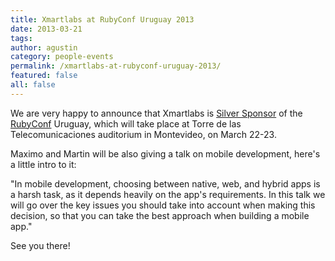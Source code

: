 ```yaml
---
title: Xmartlabs at RubyConf Uruguay 2013
date: 2013-03-21
tags:
author: agustin
category: people-events
permalink: /xmartlabs-at-rubyconf-uruguay-2013/
featured: false
all: false
---
```


<p>
  We are very happy to announce that Xmartlabs is <a href="http://rubyconfuruguay.org/#sponsors" target="_blank">Silver Sponsor</a> of the <a href="http://rubyconfuruguay.org/" target="_blank">RubyConf</a> Uruguay, which will take place at Torre de las
  Telecomunicaciones auditorium in Montevideo, on March 22-23.
</p>
<p>
Maximo and Martin will be also giving a talk on mobile development, here's a little intro to it:
</p>
<p>
"In mobile development, choosing between native, web, and hybrid apps is a harsh task, as it depends heavily on the app's requirements.
In this talk we will go over the key issues you should take into account when making this decision, so that you can take the best approach when building a mobile app."
</p>
<p>
See you there!
</p>
